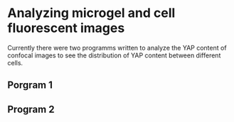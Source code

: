 # Analyzing microgel and cell fluorescent images

Currently there were two programms written to analyze the YAP content of confocal images to see the distribution of YAP content between different cells.


## Porgram 1

## Program 2
